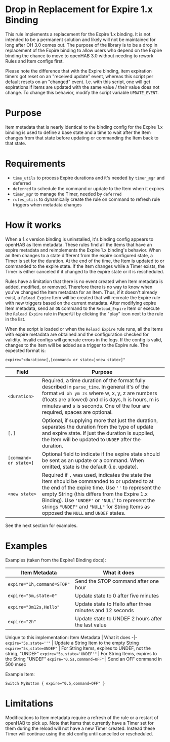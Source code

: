 # Drop in Replacement for Expire 1.x Binding
This rule implements a replacement for the Expire 1.x binding.
It is not intended to be a permanent solution and likely will not be maintained for long after OH 3.0 comes out.
The purpose of the library is to be a drop in replacement of the Expire binding to allow users who depend on the Expire binding the chance to move to openHAB 3.0 without needing to rework Rules and Item configs first.

Please note the difference that with the Expire binding, item expiration timers got reset on an "received update" event, whereas this script per default resets on an "changed" event. I.e. with this script, one will get expirations if items are updated with the same value / their value does not change. To change this behavior, modify the script variable `UPDATE_EVENT`.

# Purpose
Item metadata that is nearly identical to the binding config for the Expire 1.x binding is used to define a base state and a time to wait after the Item changes from that state before updating or commanding the Item back to that state.

# Requirements
- `time_utils` to process Expire durations and it's needed by `timer_mgr` and deferred
- `deferred` to schedule the command or update to the Item when it expires
- `timer_mgr` to manage the Timer, needed by `deferred`
- `rules_utils` to dynamically create the rule on command to refresh rule triggers when metadata changes

# How it works

When a 1.x version binding is uninstalled, it's binding config appears to openHAB as Item metadata.
These rules find all the Items that have an expire metadata and reimplements the Expire 1.x binding's behavior.
When an Item changes to a state different from the expire configured state, a Timer is set for the duration.
At the end of the time, the Item is updated to or commanded to the expire state.
If the Item changes while a Timer exists, the Timer is either canceled if it changed to the expire state or it is rescheduled.

Rules have a limitation that there is no event created when Item metadata is added, modified, or removed.
Therefore there is no way to know when you've changed the Item metadata for an Item.
Thus, if it doesn't already exist, a `Reload_Expire` Item will be created that will recreate the Expire rule with new triggers based on the current metadata.
After modifying expire Item metadata, send an `ON` command to the `Reload_Expire` Item or execute the `Reload Expire` rule in PaperUI by clicking the "play" icon next to the rule in the list.

When the script is loaded or when the `Reload Expire` rule runs, all the Items with expire metadata are obtained and the configuration checked for validity.
Invalid configs will generate errors in the logs.
If the config is valid, changes to the Item will be added as a trigger to the Expire rule.
The expected format is:

```
expire="<duration>[,[command= or state=]<new state>]"
```

Field | Purpose
-|-
`<duration>` | Required, a time duration of the format fully described in `parse_time`. In general it's of the format `wd xh ym zs` where w, x, y, z are numbers (floats are allowed) and d is days, h is hours, m is minutes and s is seconds. One of the four are required, spaces are optional.
`[,]` | Optional, if supplying more that just the duration, separates the duration from the type of update and expire state. If just the duration is supplied, the Item will be updated to `UNDEF` after the duration.
`[command= or state=]` | Optional field to indicate if the expire state should be sent as an update or a command. When omitted, state is the default (i.e. update).
`<new state>` | Required if `,` was used, indicates the state the Item should be commanded to or updated to at the end of the expire time. Use `''` to represent the empty String (this differs from the Expire 1.x Binding). Use `'UNDEF'` or `'NULL`' to represent the strings `"UNDEF"` and `"NULL"` for String Items as opposed the `NULL` and `UNDEF` states.

See the next section for examples.

# Examples

Examples (taken from the Expire1 Binding docs):

Item Metadata | What it does
-|-
`expire="1h,command=STOP"` | Send the STOP command after one hour
`expire="5m,state=0"` | Update state to 0 after five minutes
`expire="3m12s,Hello"` | Update state to Hello after three minutes and 12 seconds
`expire="2h"` | Update state to UNDEF 2 hours after the last value

Unique to this implementation:
Item Metadata | What it does
-|-
`expire="5s,state=''"` | Update a String Item to the empty String
`expire="5s,state=UNDEF"` | For String Items, expires to UNDEF, not the string, "UNDEF"
`expire="5s,state='UNDEF'"` | For String Items, expires to the String "UNDEF"
`expire="0.5s,command=OFF"` | Send an OFF command in 500 msec

Example Item:

```
Switch MyButton { expire="0.5,command=OFF" }
```

# Limitations

Modifications to Item metadata require a refresh of the rule or a restart of openHAB to pick up.
Note that Items that currently have a Timer set for them during the reload will not have a new Timer created.
Instead these Timer will continue using the old config until cancelled or rescheduled.

